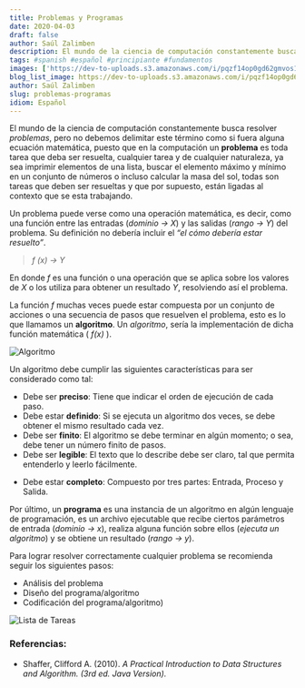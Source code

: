 ```yaml
---
title: Problemas y Programas
date: 2020-04-03
draft: false
author: Saúl Zalimben
description: El mundo de la ciencia de computación constantemente busca resolver problemas, pero no debemos delimitar este término como si fuera alguna ecuación matemática, puesto que en la computación un problema es toda tarea que deba ser resuelta.
tags: #spanish #español #principiante #fundamentos
images: ['https://dev-to-uploads.s3.amazonaws.com/i/pqzf14op0gd62gmvos1n.jpg']
blog_list_image: https://dev-to-uploads.s3.amazonaws.com/i/pqzf14op0gd62gmvos1n.jpg
author: Saúl Zalimben
slug: problemas-programas
idiom: Español
---
```


El mundo de la ciencia de computación constantemente busca resolver *problemas*, pero no debemos delimitar este término como si fuera alguna ecuación matemática, puesto que en la computación un **problema** es toda tarea que deba ser resuelta, cualquier tarea y de cualquier naturaleza, ya sea imprimir elementos de una lista, buscar el elemento máximo y mínimo en un conjunto de números o incluso calcular la masa del sol, todas son tareas que deben ser resueltas y que por supuesto, están ligadas al contexto que se esta trabajando.

Un problema puede verse como una operación matemática, es decir, como una función entre las entradas (*dominio -> X*) y las salidas (*rango -> Y*) del problema. Su definición no debería incluir el *“el cómo debería estar resuelto”*.
>*f (x) -> Y*

En donde *f* es una función o una operación que se aplica sobre los valores de *X* o los utiliza para obtener un resultado *Y*, resolviendo así el problema.

La función *f* muchas veces puede estar compuesta por un conjunto de acciones o una secuencia de pasos que resuelven el problema, esto es lo que llamamos un **algoritmo**. 
Un *algoritmo*, sería la implementación de dicha función matemática ( *f(x)* ). 

![Algoritmo](https://dev-to-uploads.s3.amazonaws.com/i/sikv5axr3jlqn4mmqivo.png)

Un algoritmo debe cumplir las siguientes características para ser considerado como tal:

* Debe ser **preciso**: Tiene que indicar el orden de ejecución de cada paso.
* Debe estar **definido**: Si se ejecuta un algoritmo dos veces, se debe obtener el mismo resultado cada vez.
* Debe ser **finito**: El algoritmo se debe terminar en algún momento; o sea, debe tener un número finito de pasos.
* Debe ser **legible**: El texto que lo describe debe ser claro, tal que permita entenderlo y leerlo fácilmente.
+ Debe estar **completo**: Compuesto por tres partes: Entrada, Proceso y Salida.

Por último, un **programa** es una instancia de un algoritmo en algún lenguaje de programación, es un archivo ejecutable que recibe ciertos parámetros de entrada (*dominio -> x*), realiza alguna función sobre ellos (*ejecuta un algoritmo*) y se obtiene un resultado (*rango -> y*).

Para lograr resolver correctamente cualquier problema se recomienda seguir los siguientes pasos:
* Análisis del problema
* Diseño del programa/algoritmo
* Codificación del programa/algoritmo)

![Lista de Tareas](https://dev-to-uploads.s3.amazonaws.com/i/pqzf14op0gd62gmvos1n.jpg)

### Referencias:
- Shaffer, Clifford A. (2010). *A Practical Introduction to Data Structures and Algorithm.  (3rd ed. Java Version).*